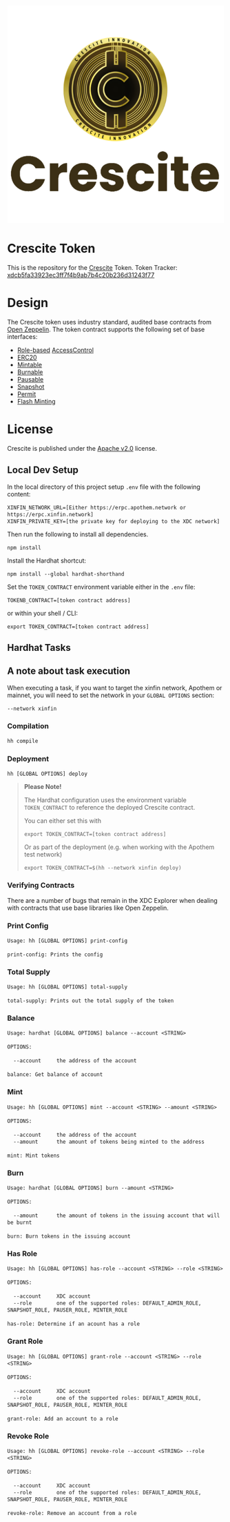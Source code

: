 
![Crescite Logo](./img/Crescite%20logo_transparent%20GOLD%20BROWN_cropped.png)
# Crescite Token

This is the repository for the [Crescite](https://crescite.org/) Token. 
Token Tracker: [xdcb5fa33923ec3ff7f4b9ab7b4c20b236d31243f77](https://explorer.xinfin.network/tokens/xdcb5fa33923ec3ff7f4b9ab7b4c20b236d31243f77)

# Design 

The Crescite token uses industry standard, audited base contracts from [Open Zeppelin](https://www.openzeppelin.com/). The token contract supports the following set of base interfaces: 

* [Role-based](https://docs.openzeppelin.com/contracts/4.x/access-control#granting-and-revoking) [AccessControl](https://docs.openzeppelin.com/contracts/4.x/api/access)
* [ERC20](https://docs.openzeppelin.com/contracts/4.x/erc20)
* [Mintable](https://docs.openzeppelin.com/contracts/4.x/api/token/erc20#ERC20-_mint-address-uint256-)
* [Burnable](https://docs.openzeppelin.com/contracts/4.x/api/token/erc20#ERC20-_burn-address-uint256-)
* [Pausable](https://docs.openzeppelin.com/contracts/4.x/api/token/erc20#ERC20Pausable)
* [Snapshot](https://docs.openzeppelin.com/contracts/4.x/api/token/erc20#ERC20Snapshot)
* [Permit](https://docs.openzeppelin.com/contracts/4.x/api/token/erc20#ERC20Permit)
* [Flash Minting](https://docs.openzeppelin.com/contracts/4.x/api/token/erc20#ERC20FlashMint)

# License

Crescite is published under the [Apache v2.0](./LICENSE.md) license. 

## Local Dev Setup

In the local directory of this project setup `.env` file with the following content:

```
XINFIN_NETWORK_URL=[Either https://erpc.apothem.network or https://erpc.xinfin.network]
XINFIN_PRIVATE_KEY=[the private key for deploying to the XDC network]
```

Then run the following to install all dependencies.

```
npm install
```

Install the Hardhat shortcut:

```
npm install --global hardhat-shorthand
```

Set the `TOKEN_CONTRACT` environment variable either in the `.env` file:

```.env
TOKENB_CONTRACT=[token contract address]
```

or within your shell / CLI:

```
export TOKEN_CONTRACT=[token contract address]
```

## Hardhat Tasks

## A note about task execution

When executing a task, if you want to target the xinfin network, Apothem or mainnet, you will need to set the network in your `GLOBAL OPTIONS` section:

```
--network xinfin
```

### Compilation

```bash
hh compile
```

### Deployment

```
hh [GLOBAL OPTIONS] deploy
```

> **Please Note!**
>
> The Hardhat configuration uses the environment variable `TOKEN_CONTRACT` to reference the deployed Crescite contract.
>
> You can either set this with
>
> ```
> export TOKEN_CONTRACT=[token contract address]
> ```
> 
> Or as part of the deployment (e.g. when working with the Apothem test network)
>
> ```
> export TOKEN_CONTRACT=$(hh --network xinfin deploy)
> ```
>

### Verifying Contracts

There are a number of bugs that remain in the XDC Explorer when dealing with contracts that use base libraries like Open Zeppelin. 
### Print Config 

```
Usage: hh [GLOBAL OPTIONS] print-config

print-config: Prints the config
```

### Total Supply 

```
Usage: hh [GLOBAL OPTIONS] total-supply

total-supply: Prints out the total supply of the token
```

### Balance

```
Usage: hardhat [GLOBAL OPTIONS] balance --account <STRING>

OPTIONS:

  --account     the address of the account 

balance: Get balance of account
```

### Mint

```
Usage: hh [GLOBAL OPTIONS] mint --account <STRING> --amount <STRING>

OPTIONS:

  --account     the address of the account 
  --amount      the amount of tokens being minted to the address 

mint: Mint tokens
```

### Burn 

```
Usage: hardhat [GLOBAL OPTIONS] burn --amount <STRING>

OPTIONS:

  --amount      the amount of tokens in the issuing account that will be burnt 

burn: Burn tokens in the issuing account
```

### Has Role

```
Usage: hh [GLOBAL OPTIONS] has-role --account <STRING> --role <STRING>

OPTIONS:

  --account     XDC account  
  --role        one of the supported roles: DEFAULT_ADMIN_ROLE, SNAPSHOT_ROLE, PAUSER_ROLE, MINTER_ROLE 

has-role: Determine if an acount has a role
```

### Grant Role

```
Usage: hh [GLOBAL OPTIONS] grant-role --account <STRING> --role <STRING>

OPTIONS:

  --account     XDC account  
  --role        one of the supported roles: DEFAULT_ADMIN_ROLE, SNAPSHOT_ROLE, PAUSER_ROLE, MINTER_ROLE 

grant-role: Add an account to a role
```

### Revoke Role

```
Usage: hh [GLOBAL OPTIONS] revoke-role --account <STRING> --role <STRING>

OPTIONS:

  --account     XDC account 
  --role        one of the supported roles: DEFAULT_ADMIN_ROLE, SNAPSHOT_ROLE, PAUSER_ROLE, MINTER_ROLE 

revoke-role: Remove an account from a role
```


